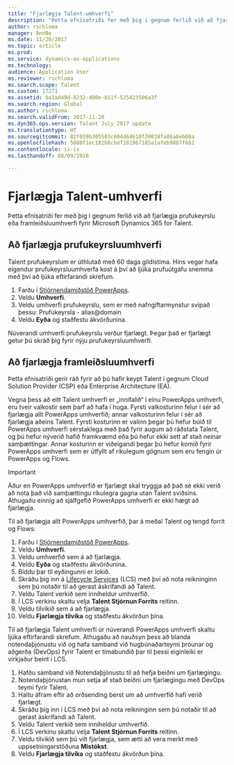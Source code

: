 ```yaml
---
title: "Fjarlægja Talent-umhverfi"
description: "Þetta efnisatriði fer með þig í gegnum ferlið við að fjarlægja prufukeyrslu eða framleiðsluumhverfi fyrir Microsoft Dynamics 365 for Talent."
author: rschloma
manager: AnnBe
ms.date: 11/20/2017
ms.topic: article
ms.prod: 
ms.service: dynamics-ax-applications
ms.technology: 
audience: Application User
ms.reviewer: rschloma
ms.search.scope: Talent
ms.custom: 17271
ms.assetid: ba1ad49d-8232-400e-b11f-525423506a3f
ms.search.region: Global
ms.author: rschloma
ms.search.validFrom: 2017-11-20
ms.dyn365.ops.version: Talent July 2017 update
ms.translationtype: HT
ms.sourcegitcommit: 82f039b305503c604d64610f39838fa86a8eb08a
ms.openlocfilehash: 5080f1ec182b8cbdf281967185a1afeb9887f682
ms.contentlocale: is-is
ms.lasthandoff: 08/09/2018

---
```

# <a name="remove-talent-environments"></a>Fjarlægja Talent-umhverfi

Þetta efnisatriði fer með þig í gegnum ferlið við að fjarlægja prufukeyrslu eða framleiðsluumhverfi fyrir Microsoft Dynamics 365 for Talent.

## <a name="removing-a-test-drive-environment"></a>Að fjarlægja prufukeyrsluumhverfi

Talent prufukeyrslum er úthlutað með 60 daga gildistíma. Hins vegar hafa eigendur prufukeyrsluumhverfa kost á því að ljúka prufuútgáfu snemma með því að ljúka eftirfarandi skrefum. 

1. Farðu í [Stjórnendamiðstöð PowerApps](https://admin.businessplatform.microsoft.com/).
2. Veldu **Umhverfi**.
3. Veldu umhverfi prufukeyrslu, sem er með nafngiftarmynstur svipað þessu: Prufukeyrsla - alias@domain
4. Veldu **Eyða** og staðfestu ákvörðunina. 

Núverandi umhverfi prufukeyrslu verður fjarlægt. Þegar það er fjarlægt getur þú skráð þig fyrir nýju prufukeyrsluumhverfi. 

## <a name="removing-a-production-environment"></a>Að fjarlægja framleiðsluumhverfi

Þetta efnisatriði gerir ráð fyrir að þú hafir keypt Talent í gegnum Cloud Solution Provider (CSP) eða Enterprise Architecture (EA). 

Vegna þess að eitt Talent umhverfi er „innifalið“ í einu PowerApps umhverfi, eru tveir valkostir sem þarf að hafa í huga. Fyrsti valkosturinn felur í sér að fjarlægja allt PowerApps umhverfið; annar valkosturinn felur í sér að fjarlægja aðeins Talent. Fyrsti kosturinn er valinn þegar þú hefur búið til PowerApps umhverfi sérstaklega með það fyrir augum að ráðstafa Talent, og þú hefur nýverið hafið framkvæmd eða þú hefur ekki sett af stað neinar samþættingar. Annar kosturinn er viðeigandi þegar þú hefur komið fyrir PowerApps umhverfi sem er útfyllt af ríkulegum gögnum sem eru fengin úr PowerApps og Flows.

> [!Important]
> Áður en PowerApps umhverfið er fjarlægt skal tryggja að það sé ekki verið að nota það við samþættingu ríkulegra gagna utan Talent sviðsins. Athugaðu einnig að sjálfgefið PowerApps umhverfi er ekki hægt að fjarlægja. 

Til að fjarlægja allt PowerApps umhverfið, þar á meðal Talent og tengd forrit og Flows:

1. Farðu í [Stjórnendamiðstöð PowerApps](https://admin.businessplatform.microsoft.com/).
2. Veldu **Umhverfi**.
3. Veldu umhverfið sem á að fjarlægja.
4. Veldu **Eyða** og staðfestu ákvörðunina. 
5. Bíddu þar til eyðingunni er lokið.
6. Skráðu þig inn á [Lifecycle Services](https://lcs.dynamics.com/Logon/Index) (LCS) með því að nota reikninginn sem þú notaðir til að gerast áskrifandi að Talent. 
7. Veldu Talent verkið sem inniheldur umhverfið. 
8. Í LCS verkinu skaltu velja **Talent Stjórnun Forrits** reitinn. 
9. Veldu tilvikið sem á að fjarlægja. 
10. Veldu **Fjarlægja tilvika** og staðfestu ákvörðun þína.  

Til að fjarlægja Talent umhverfi úr núverandi PowerApps umhverfi skaltu ljúka eftirfarandi skrefum. Athugaðu að nauðsyn þess að blanda notendaþjónustu við og hafa samband við hugbúnaðarteymi þróunar og aðgerða (DevOps) fyrir Talent er tímabundið þar til þessi eiginleiki er virkjaður beint í LCS.

1. Hafðu samband við Notendaþjónustu til að hefja beiðni um fjarlægingu.
2. Notendaþjónustan mun setja af stað beiðni um fjarlægingu með DevOps teymi fyrir Talent. 
3. Haltu áfram eftir að orðsending berst um að umhverfið hafi verið fjarlægt.
4.  Skráðu þig inn í LCS með því að nota reikninginn sem þú notaðir til að gerast áskrifandi að Talent. 
5. Veldu Talent verkið sem inniheldur umhverfið. 
6. Í LCS verkinu skaltu velja **Talent Stjórnun Forrits** reitinn. 
7. Veldu tilvikið sem þú vilt fjarlægja, sem ætti að vera merkt með uppsetningarstöðuna **Mistókst**.
8. Veldu **Fjarlægja tilvika** og staðfestu ákvörðun þína. 


